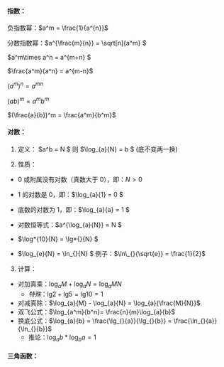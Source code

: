#### 指数：

负指数幂：$a^m = \frac{1}{a^{n}}$

分数指数幂：$a^{\frac{m}{n}} = \sqrt[n]{a^m} $

$a^m\times a^n = a^{m+n} $

$\frac{a^m}{a^n} = a^{m-n}$

$(a^m)^n = a^{mn}$

$(ab)^m = a^mb^m$

$(\frac{a}{b})^m = \frac{a^m}{b^m}$

#### 对数：

1. 定义：
   $a^b = N $ 则 $\log\_{a}{N} = b $ (底不变两一换)

2. 性质：

- 0 或附属没有对数（真数大于 0），即：$N > 0$

- 1 的对数是 0，即：$\log\_{a}{1} = 0 $

- 底数的对数为 1，即：$\log\_{a}{a} = 1 $

- 对数恒等式：$a^{\log\_{a}{N}} = N $

- $\log*{10}{N} = \lg*{}{N} $

- $\log_{e}{N} = \ln_{}{N} $  例子：$\ln\_{}{\sqrt{e}} = \frac{1}{2}$

3. 计算：

- 对加真乘：$\log_{a}{M} + \log_{a}{N} = \log_{a}{MN}$
  - _特殊_：$\lg_{}{2}+\lg_{}{5} = \lg_{}{10} = 1$
- 对减真除：$\log_{a}{M} - \log_{a}{N} = \log_{a}{\frac{M}{N}}$
- 双飞公式：$\log_{a^m}{b^n}= \frac{n}{m}\log_{a}{b}$
- 换底公式：$\log_{a}{b} = \frac{\lg_{}{a}}{\lg_{}{b}} = \frac{\ln_{}{a}}{\ln_{}{b}}$
  - 推论：$\log_{a}{b}*\log_{b}{a} = 1$

#### 三角函数：
